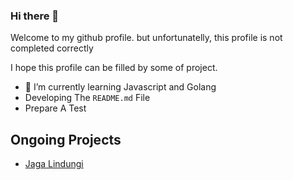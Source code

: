 ### Hi there 👋


Welcome to my github profile. but unfortunatelly, this profile is not completed correctly

I hope this profile can be filled by some of project.

<!--- 🔭 I’m currently working on ...-->
- 🌱 I’m currently learning Javascript and Golang
- Developing The `README.md` File
- Prepare A Test

## Ongoing Projects
 - [Jaga Lindungi](https://github.com/baharsah/jagalindungi)











